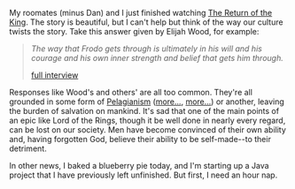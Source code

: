 <p>My roomates (minus Dan) and I just finished watching <a href="http://www.imdb.com/title/tt0167260/">The Return of the King</a>.  The story is beautiful, but I can't help but think of the way our culture twists the story.  Take this answer given by Elijah Wood, for example:</p>
<blockquote><p><i>The way that Frodo gets through is ultimately in his will and his courage and his own inner strength and belief that gets him through.</i></p>
<p><a href="http://promontoryartists.org/lookingcloser/movie%20reviews/Q-Z/returnoftheking-elijahwood.htm">full interview</a></p></blockquote>
<p>Responses like Wood's and others' are all too common.  They're all grounded in some form of <a href="http://en.wikipedia.org/wiki/Pelagianism">Pelagianism</a> (<a href="http://mb-soft.com/believe/txc/semipela.htm">more...</a>, <a href="http://www.newadvent.org/cathen/11604a.htm">more...</a>) or another, leaving the burden of salvation on mankind.  It's sad that one of the main points of an epic like Lord of the Rings, though it be well done in nearly every regard, can be lost on our society.  Men have become convinced of their own ability and, having forgotten God, believe their ability to be self-made--to their detriment.</p>
<p>In other news, I baked a blueberry pie today, and I'm starting up a Java project that I have previously left unfinished.  But first, I need an hour nap.
</p>
